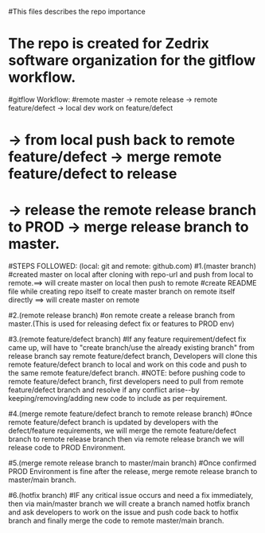 #This files describes the repo importance

# The repo is created for Zedrix software organization for the gitflow workflow.

#gitflow Workflow:
#remote master -> remote release -> remote feature/defect -> local dev work on feature/defect
#       -> from local push back to remote feature/defect -> merge remote feature/defect to release
#               -> release the remote release branch to PROD -> merge release branch to master.

#STEPS FOLLOWED: (local: git and remote: github.com)
#1.(master branch)
#created master on local after cloning with repo-url and push from local to remote.==> will create master on local then push to remote
#create README file while creating repo itself to create master branch on remote itself directly ==>  will create master on remote

#2.(remote release branch)
#on remote create a release branch from master.(This is used for releasing defect fix or features to PROD env)

#3.(remote feature/defect branch)
#If any feature requirement/defect fix came up, will have to "create branch/use the already existing branch" from release branch say remote feature/defect branch, Developers will clone this remote feature/defect branch to local and work on this code and push to the same remote feature/defect branch.
#NOTE: before pushing code to remote feature/defect branch, first developers need to pull from remote feature/defect branch and resolve if any conflict arise--by keeping/removing/adding new code to include as per requirement.

#4.(merge remote feature/defect branch to remote release branch)
#Once remote feature/defect branch is updated by developers with the defect/feature requirements, we will merge the remote feature/defect branch to remote release branch then via remote release branch we will release code to PROD Environment.

#5.(merge remote release branch to master/main branch)
#Once confirmed PROD Environment is fine after the release, merge remote release branch to master/main branch.

#6.(hotfix branch)
#IF any critical issue occurs and need a fix immediately, then via main/master branch we will create a branch named hotfix branch and ask developers to work on the issue and push code back to hotfix branch and finally merge the code to remote master/main branch.
